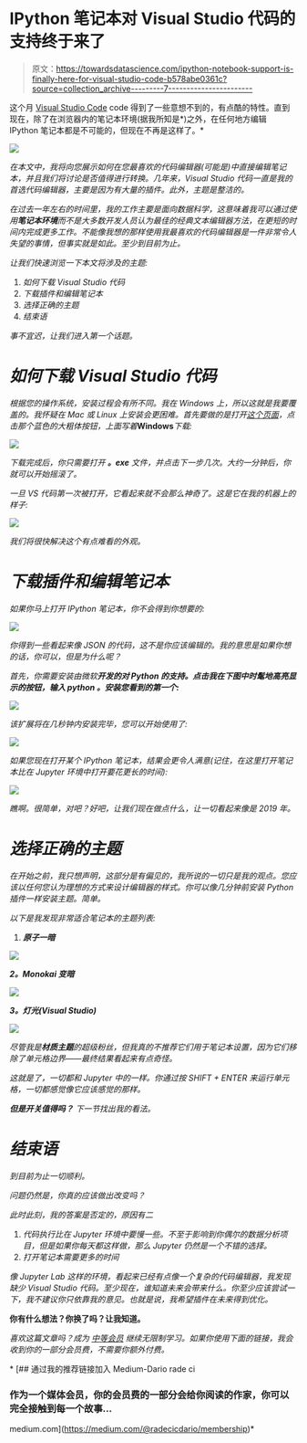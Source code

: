 # IPython 笔记本对 Visual Studio 代码的支持终于来了

> 原文：<https://towardsdatascience.com/ipython-notebook-support-is-finally-here-for-visual-studio-code-b578abe0361c?source=collection_archive---------7----------------------->

这个月 [Visual Studio Code](https://code.visualstudio.com/) code 得到了一些意想不到的，有点酷的特性。直到现在，除了在浏览器内的笔记本环境(据我所知是*)之外，在任何地方编辑 IPython 笔记本都是不可能的，但现在不再是这样了。*

*![](img/a97d68200e5c0011c6385d9f424a6b95.png)*

*在本文中，我将向您展示如何在您最喜欢的代码编辑器(*可能是*)中直接编辑笔记本，并且我们将讨论是否值得进行转换。几年来，Visual Studio 代码一直是我的首选代码编辑器，主要是因为有大量的插件。此外，主题是整洁的。*

*在过去一年左右的时间里，我的工作主要是面向数据科学，这意味着我可以通过使用**笔记本环境**而不是大多数开发人员认为最佳的经典文本编辑器方法，在更短的时间内完成更多工作。不能像我想的那样使用我最喜欢的代码编辑器是一件非常令人失望的事情，但事实就是如此。至少到目前为止。*

*让我们快速浏览一下本文将涉及的主题:*

1.  *如何下载 Visual Studio 代码*
2.  *下载插件和编辑笔记本*
3.  *选择正确的主题*
4.  *结束语*

*事不宜迟，让我们进入第一个话题。*

# *如何下载 Visual Studio 代码*

*根据您的操作系统，安装过程会有所不同。我在 Windows 上，所以这就是我要覆盖的。我怀疑在 Mac 或 Linux 上安装会更困难。首先要做的是打开[这个页面](https://code.visualstudio.com/)，点击那个蓝色的大粗体按钮，上面写着***Windows***下载:*

*![](img/9f20835d91149aa92f737e605cdb40ab.png)*

*下载完成后，你只需要打开 ***。exe*** 文件，并点击下一步几次。大约一分钟后，你就可以开始摇滚了。*

*一旦 VS 代码第一次被打开，它看起来就不会那么神奇了。这是它在我的机器上的样子:*

*![](img/79cba3395129412fb3e8bc55e556c839.png)*

*我们将很快解决这个有点难看的外观。*

# *下载插件和编辑笔记本*

*如果你马上打开 IPython 笔记本，你不会得到你想要的:*

*![](img/bc5d08c5d9e4e1fa34a0b0f8cc16423d.png)*

*你得到一些看起来像 JSON 的代码，这不是你应该编辑的。我的意思是如果你想的话，你可以，但是为什么呢？*

*首先，你需要安装由微软**开发的对 Python 的支持。点击我在下图中时髦地高亮显示的按钮，输入 ***python*** 。安装您看到的第一个:***

*![](img/9be824c80cfe0ff9fadd6306dbd07f55.png)*

*该扩展将在几秒钟内安装完毕，您可以开始使用了:*

*![](img/2c21cdee2467cbf52d67bd8429d139a3.png)*

*如果您现在打开某个 IPython 笔记本，结果会更令人满意(*记住，在这里打开笔记本比在 Jupyter 环境中打开要花更长的时间*):*

*![](img/7dbb87496e657d44a6b26ded08cbbaac.png)*

*瞧啊。很简单，对吧？好吧，让我们现在做点什么，让一切看起来像是 2019 年。*

# *选择正确的主题*

*在开始之前，我只想声明，这部分是有偏见的，我所说的一切只是我的观点。您应该以任何您认为理想的方式来设计编辑器的样式。你可以像几分钟前安装 Python 插件一样安装主题。简单。*

*以下是我发现非常适合笔记本的主题列表:*

1.  ***原子一暗***

*![](img/67e3e62bb52bf2471e8ad1a00853cfd9.png)*

***2。Monokai 变暗***

*![](img/b1b8c75892430457c3880d222d55bff1.png)*

***3。灯光(Visual Studio)***

*![](img/538040c2ba1bd0b7bef73c765f6eadeb.png)*

*尽管我是**材质主题**的超级粉丝，但我真的不推荐它们用于笔记本设置，因为它们移除了单元格边界——最终结果看起来有点奇怪。*

*这就是了，一切都和 Jupyter 中的一样。你通过按 SHIFT + ENTER 来运行单元格，一切都感觉像它应该感觉的那样。*

****但是开关值得吗？*** 下一节找出我的看法。*

# *结束语*

*到目前为止一切顺利。*

*问题仍然是，你真的应该做出改变吗？*

*此时此刻，我的答案是否定的，原因有二*

1.  *代码执行比在 Jupyter 环境中要慢一些。不至于影响到你偶尔的数据分析项目，但是如果你每天都这样做，那么 Jupyter 仍然是一个不错的选择。*
2.  *打开笔记本需要更多的时间*

*像 Jupyter Lab 这样的环境，看起来已经有点像一个复杂的代码编辑器，我发现缺少 Visual Studio 代码。至少现在，谁知道未来会带来什么。你至少应该尝试一下，我不建议你只依靠我的意见。也就是说，我希望插件在未来得到优化。*

****你有什么想法？你换了吗？让我知道。****

**喜欢这篇文章吗？成为* [*中等会员*](https://medium.com/@radecicdario/membership) *继续无限制学习。如果你使用下面的链接，我会收到你的一部分会员费，不需要你额外付费。**

*[](https://medium.com/@radecicdario/membership) [## 通过我的推荐链接加入 Medium-Dario rade ci

### 作为一个媒体会员，你的会员费的一部分会给你阅读的作家，你可以完全接触到每一个故事…

medium.com](https://medium.com/@radecicdario/membership)*